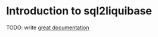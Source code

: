 # Introduction to sql2liquibase

TODO: write [great documentation](http://jacobian.org/writing/great-documentation/what-to-write/)
